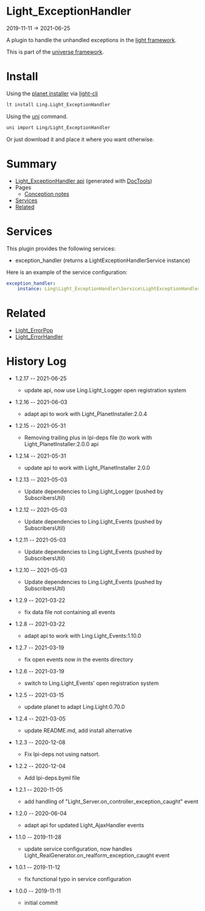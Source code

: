 Light_ExceptionHandler
===========
2019-11-11 -> 2021-06-25



A plugin to handle the unhandled exceptions in the [light framework](https://github.com/lingtalfi/Light).


This is part of the [universe framework](https://github.com/karayabin/universe-snapshot).


Install
==========
Using the [planet installer](https://github.com/lingtalfi/Light_PlanetInstaller) via [light-cli](https://github.com/lingtalfi/Light_Cli)
```bash
lt install Ling.Light_ExceptionHandler
```

Using the [uni](https://github.com/lingtalfi/universe-naive-importer) command.
```bash
uni import Ling/Light_ExceptionHandler
```

Or just download it and place it where you want otherwise.






Summary
===========
- [Light_ExceptionHandler api](https://github.com/lingtalfi/Light_ExceptionHandler/blob/master/doc/api/Ling/Light_ExceptionHandler.md) (generated with [DocTools](https://github.com/lingtalfi/DocTools))
- Pages
    - [Conception notes](https://github.com/lingtalfi/Light_ExceptionHandler/blob/master/doc/pages/conception-notes.md)
- [Services](#services)
- [Related](#related)





Services
=========


This plugin provides the following services:

- exception_handler (returns a LightExceptionHandlerService instance)

Here is an example of the service configuration:

```yaml
exception_handler:
    instance: Ling\Light_ExceptionHandler\Service\LightExceptionHandlerService


```




Related
=============

- [Light_ErrorPop](https://github.com/lingtalfi/Light_ErrorPop/)
- [Light_ErrorHandler](https://github.com/lingtalfi/Light_ErrorHandler/)
    
    


History Log
=============

- 1.2.17 -- 2021-06-25

    - update api, now use Ling.Light_Logger open registration system

- 1.2.16 -- 2021-06-03

    - adapt api to work with Light_PlanetInstaller:2.0.4
  
- 1.2.15 -- 2021-05-31

    - Removing trailing plus in lpi-deps file (to work with Light_PlanetInstaller:2.0.0 api

- 1.2.14 -- 2021-05-31

    - update api to work with Light_PlanetInstaller 2.0.0
  
- 1.2.13 -- 2021-05-03

    - Update dependencies to Ling.Light_Logger (pushed by SubscribersUtil)

- 1.2.12 -- 2021-05-03

    - Update dependencies to Ling.Light_Events (pushed by SubscribersUtil)

- 1.2.11 -- 2021-05-03

    - Update dependencies to Ling.Light_Events (pushed by SubscribersUtil)

- 1.2.10 -- 2021-05-03

    - Update dependencies to Ling.Light_Events (pushed by SubscribersUtil)

- 1.2.9 -- 2021-03-22

    - fix data file not containing all events
  
- 1.2.8 -- 2021-03-22

    - adapt api to work with Ling.Light_Events:1.10.0
  
- 1.2.7 -- 2021-03-19

    - fix open events now in the events directory
  
- 1.2.6 -- 2021-03-19

    - switch to Ling.Light_Events' open registration system

- 1.2.5 -- 2021-03-15

    - update planet to adapt Ling.Light:0.70.0

- 1.2.4 -- 2021-03-05

    - update README.md, add install alternative

- 1.2.3 -- 2020-12-08

    - Fix lpi-deps not using natsort.

- 1.2.2 -- 2020-12-04

    - Add lpi-deps.byml file

- 1.2.1 -- 2020-11-05

    - add handling of "Light_Server.on_controller_exception_caught" event
    
- 1.2.0 -- 2020-06-04

    - adapt api for updated Light_AjaxHandler events
    
- 1.1.0 -- 2019-11-28

    - update service configuration, now handles Light_RealGenerator.on_realform_exception_caught event
    
- 1.0.1 -- 2019-11-12

    - fix functional typo in service configuration
    
- 1.0.0 -- 2019-11-11

    - initial commit